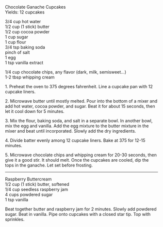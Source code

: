 
Chocolate Ganache Cupcakes  
Yields: 12 cupcakes  
  
3/4 cup hot water  
1/2 cup (1 stick) butter  
1/2 cup cocoa powder  
1 cup sugar  
1 cup flour  
3/4 tsp baking soda  
pinch of salt  
1 egg  
1 tsp vanilla extract  
  
1/4 cup chocolate chips, any flavor (dark, milk, semisweet...)  
1-2 tbsp whipping cream  
  

1\. Preheat the oven to 375 degrees fahrenheit. Line a cupcake pan with 12 cupcake liners.  
  
2\. Microwave butter until mostly melted. Pour into the bottom of a mixer and add hot water, cocoa powder, and sugar. Beat it for about 15 seconds, then let it cool down for 5 minutes.  
  
3\. Mix the flour, baking soda, and salt in a separate bowl. In another bowl, mix the egg and vanilla. Add the egg mixture to the butter mixture in the mixer and beat until incorporated. Slowly add the dry ingredients.  
  
4\. Divide batter evenly among 12 cupcake liners. Bake at 375 for 12-15 minutes.  
  
5\. Microwave chocolate chips and whipping cream for 20-30 seconds, then give it a good stir. It should melt. Once the cupcakes are cooled, dip the tops in the ganache. Let set before frosting.  
    
---

Raspberry Buttercream  
1/2 cup (1 stick) butter, softened  
1/4 cup seedless raspberry jam  
4 cups powdered sugar  
1 tsp vanilla  
  

Beat together butter and raspberry jam for 2 minutes. Slowly add powdered sugar. Beat in vanilla. Pipe onto cupcakes with a closed star tip. Top with sprinkles.  
    